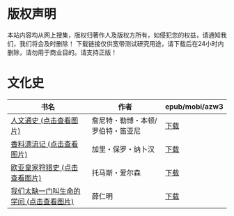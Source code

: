# 版权声明

本站内容均从网上搜集，版权归著作人及版权方所有，如侵犯您的权益，请通知我们，我们将会及时删除！ 下载链接仅供宽带测试研究用途，请下载后在24小时内删除，请勿用于商业目的。请支持正版！

# 文化史

| 书名 | 作者 | epub/mobi/azw3 |
| --- | --- | --- |
| [人文通史 (点击查看图片)](https://www.dushupai.com/attachment/2024/06/09/8767ce9b82363628.jpg) | 詹尼特・勒博・本顿/罗伯特・笛亚尼 | [下载](https://url89.ctfile.com/f/31084289-1356984580-283f0e?p=8866) |
| [香料漂流记 (点击查看图片)](https://www.dushupai.com/attachment/2024/06/07/c7baea17bf13eaa8.jpg) | 加里・保罗・纳卜汉 | [下载](https://url89.ctfile.com/f/31084289-1357044238-605eec?p=8866) |
| [欧亚皇家狩猎史 (点击查看图片)](https://www.dushupai.com/attachment/2024/06/06/a944314467277478.jpg) | 托马斯・爱尔森 | [下载](https://url89.ctfile.com/f/31084289-1357033663-88cf9f?p=8866) |
| [我们太缺一门叫生命的学问 (点击查看图片)](https://www.dushupai.com/attachment/2024/06/05/9af947e18d7a4ffd.jpg) | 薛仁明 | [下载](https://url89.ctfile.com/f/31084289-1357029520-f3bc05?p=8866) |

